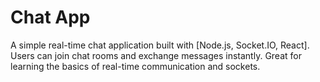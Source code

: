 # Chat App
A simple real-time chat application built with [Node.js, Socket.IO, React]. Users can join chat rooms and exchange messages instantly. Great for learning the basics of real-time communication and sockets.
